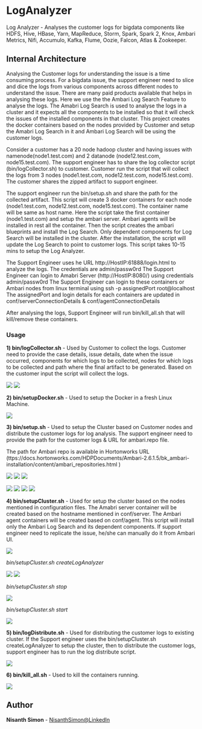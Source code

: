 # LogAnalyzer
Log Analyzer -  Analyses the customer logs for bigdata components like HDFS, Hive, HBase, Yarn, MapReduce, Storm, Spark, Spark 2, Knox, Ambari Metrics, Nifi, Accumulo, Kafka, Flume, Oozie, Falcon, Atlas & Zookeeper.

## Internal Architecture

Analysing the Customer logs for understanding the issue is a time consuming process. For a bigdata issue, the support engineer need to slice and dice the logs from various components across different nodes to understand the issue. There are many paid products available that helps in analysing these logs. Here we use the the Ambari Log Search Feature to analyse the logs. The Amabri Log Search is used to analyse the logs in a cluster and it expects all the components to be installed so that it will check the issues of the installed components in that cluster. This project creates the docker containers based on the nodes provided by Customer and setup the Amabri Log Search in it and Ambari Log Search will be using the customer logs.

Consider a customer has a 20 node hadoop cluster and having issues with namenode(node1.test.com) and 2 datanode (node12.test.com, node15.test.com). The support engineer has to share the log collector script (bin/logCollector.sh) to customer. Customer run the script that will collect the logs from 3 nodes (node1.test.com, node12.test.com, node15.test.com). The customer shares the zipped artifact to support engineer. 

The support engineer run the bin/setup.sh and share the path for the collected artifact. This script will create 3 docker containers for each node (node1.test.com, node12.test.com, node15.test.com). The container name will be same as host name. Here the script take the first container (node1.test.com) and setup the ambari server. Ambari agents will be installed in rest all the container. Then the script creates the ambari blueprints and install the Log Search. Only dependent components for Log Search will be installed in the cluster. After the installation, the script will update the Log Search to point to customer logs. This script takes 10-15 mins to setup the Log Analyzer. 

The Support Engineer uses he URL http://HostIP:61888/login.html to analyze the logs. The credentials are admin/passw0rd
The Support Engineer can login to Amabri Server (http://HostIP:8080/) using credentials admin/passw0rd
The Support Engineer can login to these containers or Ambari nodes from linux terminal using ssh -p assignedPort root@localhost
The assignedPort and login details for each containers are updated in conf/serverConnectionDetails & conf/agentConnectionDetails


After analysing the logs, Support Engineer will run bin/kill_all.sh that will kill/remove these containers.

### Usage

**1) bin/logCollector.sh** - Used by Customer to collect the logs. Customer need to provide the case details, issue details, date when the issue occurred, components for which logs to be collected, nodes for which logs to be collected and path where the final artifact to be generated. Based on the customer input the script will collect the logs.
 
  
![](img/logCollector_1.png)
![](img/logCollector_2.png)
 
 
**2) bin/setupDocker.sh**  - Used to setup the Docker in a fresh Linux Machine.

![](img/setupDocker.png)
 
 
**3) bin/setup.sh** - Used to setup the Cluster based on Customer nodes and distribute the customer logs for log analysis. The support engineer need to provide the path for the customer logs & URL for ambari.repo file. 

The path for Ambari repo is available in Hortonworks URL (ttps://docs.hortonworks.com/HDPDocuments/Ambari-2.6.1.5/bk_ambari-installation/content/ambari_repositories.html )
 
 
![](img/setup_1.png)
![](img/setup_2.png)
![](img/setup_3.png)

![](img/setup_result_1.png)
![](img/setup_result_2.png)
![](img/setup_result_3.png)
![](img/setup_result_4.png)
 
 
**4) bin/setupCluster.sh** - Used for setup the cluster based on the nodes mentioned in configuration files. The Amabri server container will be created based on the hostname mentioned in conf/server. The Ambari agent containers will be created based on conf/agent. This script will install only the Ambari Log Search and its dependent components. If support engineer need to replicate the issue, he/she can manually do it from Ambari UI.
 
 
![](img/SetupCluster_CreateCluster0.png)
 
 
*bin/setupCluster.sh createLogAnalyzer*
  
  
![](img/SetupCluster_CreateCluster1.png)
![](img/SetupCluster_CreateCluster2.png)
  
  
*bin/setupCluster.sh stop*
  
  
![](img/SetupCluster_Stop.png)
  
  
*bin/setupCluster.sh start*
  
  
![](img/SetupCluster_Start.png)
  
  
**5) bin/logDistribute.sh** - Used for distributing the customer logs to existing cluster. If the Support engineer uses the bin/setupCluster.sh createLogAnalyzer to setup the cluster, then to distribute the customer logs, support engineer has to run the log distribute script.
 
 
![](img/LogDistribute.png)
  
  
**6) bin/kill_all.sh** - Used to kill the containers running.
  
  
![](img/Kill_All.png)
  
  
  
## Author

**Nisanth Simon** - [NisanthSimon@LinkedIn]

[NisanthSimon@LinkedIn]: https://au.linkedin.com/in/nisanth-simon-03b2149
 




